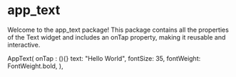 # app_text
 

Welcome to the app_text package! This package contains all the properties of the Text widget and includes an onTap property, making it reusable and interactive.


AppText(
              onTap : (){}
              text: "Hello World",
              fontSize: 35,
              fontWeight: FontWeight.bold,
            ),
      